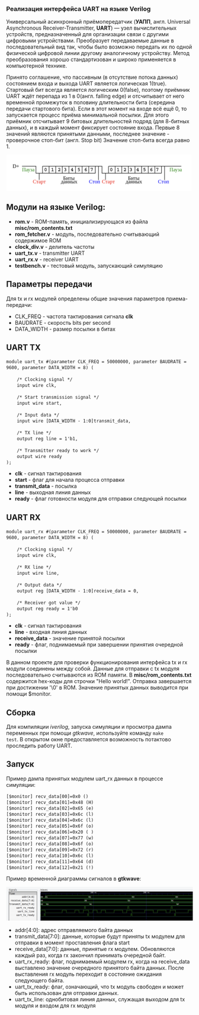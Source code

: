 ### Реализация интерфейса UART на языке **Verilog**

Универсальный асинхронный приёмопередатчик (**УАПП**, англ. Universal Asynchronous Receiver-Transmitter, **UART**) — узел вычислительных устройств, предназначенный для организации связи с другими цифровыми устройствами. Преобразует передаваемые данные в последовательный вид так, чтобы было возможно передать их по одной физической цифровой линии другому аналогичному устройству. Метод преобразования хорошо стандартизован и широко применяется в компьютерной технике.

Принято соглашение, что пассивным (в отсутствие потока данных) состоянием входа и выхода UART является логическая 1(true). Стартовый бит всегда является логическим 0(false), поэтому приёмник UART ждёт перепада из 1 в 0(англ. falling edge) и отсчитывает от него временной промежуток в половину длительности бита (середина передачи стартового бита). Если в этот момент на входе всё ещё 0, то запускается процесс приёма минимальной посылки. Для этого приёмник отсчитывает 9 битовых длительностей подряд (для 8-битных данных), и в каждый момент фиксирует состояние входа. Первые 8 значений являются принятыми данными, последнее значение - проверочное стоп-бит (англ. Stop bit) Значение стоп-бита всегда равно 1.


<img src="pics/time.png" alt="Time diagram" width="500">


## Модули на языке Verilog: 
- **rom.v** - ROM-память, инициализирующася из файла **misc/rom_contents.txt**
- **rom_fetcher.v** - модуль, последовательно считывающий содержимое ROM
- **clock_div.v** - делитель частоты
- **uart_tx.v** - transmitter UART
- **uart_rx.v** - receiver UART
- **testbench.v** - тестовый модуль, запускающий симуляцию 

## Параметры передачи
Для tx и rx модулей определены общие значения параметров приема-передачи:
- CLK_FREQ - частота тактирования сигнала **clk**
- BAUDRATE - скорость bits per second
- DATA_WIDTH - размер посылки в битах 

## UART TX
```
module uart_tx #(parameter CLK_FREQ = 50000000, parameter BAUDRATE = 9600, parameter DATA_WIDTH = 8) (

    /* Clocking signal */
    input wire clk,

    /* Start transmission signal */
    input wire start,
    
    /* Input data */
    input wire [DATA_WIDTH - 1:0]transmit_data,
    
    /* TX line */
    output reg line = 1'b1,

    /* Transmitter ready to work */
    output wire ready
);
```

- **clk** - сигнал тактирования 
- **start** - флаг для начала процесса отправки
- **transmit_data** - посылка
- **line** - выходная линия данных
- **ready** - флаг готовности модуля для отправки следующей посылки

## UART RX
```
module uart_rx #(parameter CLK_FREQ = 50000000, parameter BAUDRATE = 9600, parameter DATA_WIDTH = 8) (

    /* Clocking signal */
    input wire clk,
    
    /* RX line */
    input wire line,

    /* Output data */
    output reg [DATA_WIDTH - 1:0]receive_data = 0,

    /* Receiver got value */
    output reg ready = 1'b0
);
```

- **clk** - сигнал тактирования
- **line** - входная линия данных
- **receive_data** - значение принятой посылки
- **ready** - флаг, поднимаемый при завершении принятия очередной посылки

В данном проекте для проверки функционирования интерфейса tx и rx модули соединены между собой. Данные для отправки c tx модуля последовательно считываются из ROM памяти. В **misc/rom_contents.txt** содержится hex-коды для строчки "Hello world!". Отправка завершается при достижении '\0' в ROM. Значение принятых данных выводится при помощи $monitor. 

## Сборка
Для компиляции *iverilog*, запуска симуляции и просмотра дампа переменных при помощи *gtkwave*, используйте команду <code>make test</code>. В открытом окне предоставляется возможность потактово проследить работу UART.

## Запуск

Пример дампа принятых модулем uart_rx данных в процессе симуляции:
```
[$monitor] recv_data[00]=0x0 ()
[$monitor] recv_data[01]=0x48 (H)
[$monitor] recv_data[02]=0x65 (e)
[$monitor] recv_data[03]=0x6c (l)
[$monitor] recv_data[04]=0x6c (l)
[$monitor] recv_data[05]=0x6f (o)
[$monitor] recv_data[06]=0x20 ( )
[$monitor] recv_data[07]=0x77 (w)
[$monitor] recv_data[08]=0x6f (o)
[$monitor] recv_data[09]=0x72 (r)
[$monitor] recv_data[10]=0x6c (l)
[$monitor] recv_data[11]=0x64 (d)
[$monitor] recv_data[12]=0x21 (!)
```

Пример временной диаграммы сигналов в **gtkwave**:

<img src="pics/sigs.png" alt="Signals" width="800">

- addr[4:0]: адрес отправляемого байта данных
- transmit_data[7:0]: данные, которые будут приняты tx модулем для отправки в момент проставления флага start
- receive_data[7:0]: данные, принятые rx модулем. Обновляются каждый раз, когда rx закончил принимать очередной байт.
- uart_rx_ready: флаг, поднимаемый модулем rx, когда на receive_data выставлено значение очередного принятого байта данных. После выставления rx модуль переходит в состояние ожидания следующего байта.
- uart_tx_ready: флаг, означающий, что tx модуль свободен и может быть использован для отправки данных.
- uart_tx_line: однобитовая линия данных, служащая выходом для tx модуля и входом для rx модуля
